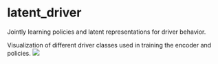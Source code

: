 # latent_driver
Jointly learning policies and latent representations for driver behavior.

Visualization of different driver classes used in training the encoder and policies.
![](https://github.com/jgmorton/latent_driver/blob/master/gifs/passive_aggressive.gif?raw=true)


